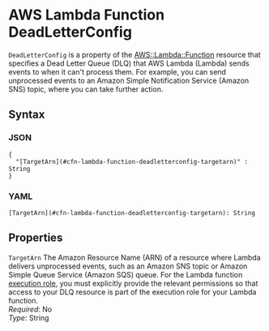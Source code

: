 # AWS Lambda Function DeadLetterConfig<a name="aws-properties-lambda-function-deadletterconfig"></a>

`DeadLetterConfig` is a property of the [AWS::Lambda::Function](aws-resource-lambda-function.md) resource that specifies a Dead Letter Queue \(DLQ\) that AWS Lambda \(Lambda\) sends events to when it can't process them\. For example, you can send unprocessed events to an Amazon Simple Notification Service \(Amazon SNS\) topic, where you can take further action\.

## Syntax<a name="w4ab1c21c14e1623b5"></a>

### JSON<a name="aws-properties-lambda-function-deadletterconfig-syntax.json"></a>

```
{
  "[TargetArn](#cfn-lambda-function-deadletterconfig-targetarn)" : String
}
```

### YAML<a name="aws-properties-lambda-function-deadletterconfig-syntax.yaml"></a>

```
[TargetArn](#cfn-lambda-function-deadletterconfig-targetarn): String
```

## Properties<a name="w4ab1c21c14e1623b7"></a>

`TargetArn`  <a name="cfn-lambda-function-deadletterconfig-targetarn"></a>
The Amazon Resource Name \(ARN\) of a resource where Lambda delivers unprocessed events, such as an Amazon SNS topic or Amazon Simple Queue Service \(Amazon SQS\) queue\. For the Lambda function [execution role](https://docs.aws.amazon.com/lambda/latest/dg/with-s3-example-create-iam-role.html), you must explicitly provide the relevant permissions so that access to your DLQ resource is part of the execution role for your Lambda function\.   
*Required*: No  
*Type*: String